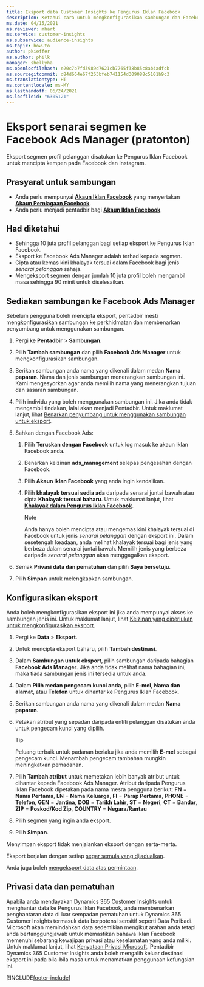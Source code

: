 ```yaml
---
title: Eksport data Customer Insights ke Pengurus Iklan Facebook
description: Ketahui cara untuk mengkonfigurasikan sambungan dan Facebook Ads Manager.
ms.date: 04/15/2021
ms.reviewer: mhart
ms.service: customer-insights
ms.subservice: audience-insights
ms.topic: how-to
author: pkieffer
ms.author: philk
manager: shellyha
ms.openlocfilehash: e20c7b7fd3989d7621cb7765f38b85c8ab4adfcb
ms.sourcegitcommit: d84d664e67f263bfeb741154d309088c5101b9c3
ms.translationtype: HT
ms.contentlocale: ms-MY
ms.lasthandoff: 06/24/2021
ms.locfileid: "6305121"
---
```

# <a name="export-segments-list-to-facebook-ads-manager-preview"></a>Eksport senarai segmen ke Facebook Ads Manager (pratonton)

Eksport segmen profil pelanggan disatukan ke Pengurus Iklan Facebook untuk mencipta kempen pada Facebook dan Instagram.

## <a name="prerequisites-for-connection"></a>Prasyarat untuk sambungan

- Anda perlu mempunyai [**Akaun Iklan Facebook**](https://www.facebook.com/business/learn/lessons/step-by-step-ads-manager-account) yang menyertakan [**Akaun Perniagaan Facebook**](https://business.facebook.com/).
- Anda perlu menjadi pentadbir bagi [**Akaun Iklan Facebook**](https://www.facebook.com/business/learn/lessons/step-by-step-ads-manager-account).

## <a name="known-limitations"></a>Had diketahui

- Sehingga 10 juta profil pelanggan bagi setiap eksport ke Pengurus Iklan Facebook.
- Eksport ke Facebook Ads Manager adalah terhad kepada segmen.
- Cipta atau kemas kini khalayak tersuai dalam Facebook bagi jenis *senarai pelanggan* sahaja.
- Mengeksport segmen dengan jumlah 10 juta profil boleh mengambil masa sehingga 90 minit untuk diselesaikan.

## <a name="set-up-connection-to-facebook-ads-manager"></a>Sediakan sambungan ke Facebook Ads Manager

Sebelum pengguna boleh mencipta eksport, pentadbir mesti mengkonfigurasikan sambungan ke perkhidmatan dan membenarkan penyumbang untuk menggunakan sambungan.

1. Pergi ke **Pentadbir** > **Sambungan**.

1. Pilih **Tambah sambungan** dan pilih **Facebook Ads Manager** untuk mengkonfigurasikan sambungan.

1. Berikan sambungan anda nama yang dikenali dalam medan **Nama paparan**. Nama dan jenis sambungan menerangkan sambungan ini. Kami mengesyorkan agar anda memilih nama yang menerangkan tujuan dan sasaran sambungan.

1. Pilih individu yang boleh menggunakan sambungan ini. Jika anda tidak mengambil tindakan, lalai akan menjadi Pentadbir. Untuk maklumat lanjut, lihat [Benarkan penyumbang untuk menggunakan sambungan untuk eksport](connections.md#allow-contributors-to-use-a-connection-for-exports).

1. Sahkan dengan Facebook Ads: 

   1. Pilih **Teruskan dengan Facebook** untuk log masuk ke akaun Iklan Facebook anda.

   1. Benarkan keizinan **ads_management** selepas pengesahan dengan Facebook.

   1. Pilih **Akaun Iklan Facebook** yang anda ingin kendalikan.

   1. Pilih **khalayak tersuai sedia ada** daripada senarai juntai bawah atau cipta **Khalayak tersuai baharu**. Untuk maklumat lanjut, lihat [**Khalayak dalam Pengurus Iklan Facebook**](https://www.facebook.com/business/help/744354708981227?id=2469097953376494).
      > [!NOTE]
      > Anda hanya boleh mencipta atau mengemas kini khalayak tersuai di Facebook untuk jenis *senarai pelanggan* dengan eksport ini. Dalam sesetengah keadaan, anda melihat khalayak tersuai bagi jenis yang berbeza dalam senarai juntai bawah. Memilih jenis yang berbeza daripada *senarai pelanggan* akan menggagalkan eksport. 

1. Semak **Privasi data dan pematuhan** dan pilih **Saya bersetuju**.

1. Pilih **Simpan** untuk melengkapkan sambungan.

## <a name="configure-an-export"></a>Konfigurasikan eksport

Anda boleh mengkonfigurasikan eksport ini jika anda mempunyai akses ke sambungan jenis ini. Untuk maklumat lanjut, lihat [Keizinan yang diperlukan untuk mengkonfigurasikan eksport](export-destinations.md#set-up-a-new-export).

1. Pergi ke **Data** > **Eksport**.

1. Untuk mencipta eksport baharu, pilih **Tambah destinasi**. 

1. Dalam **Sambungan untuk eksport**, pilih sambungan daripada bahagian **Facebook Ads Manager**. Jika anda tidak melihat nama bahagian ini, maka tiada sambungan jenis ini tersedia untuk anda.

1. Dalam **Pilih medan pengecam kunci anda**, pilih **E-mel**, **Nama dan alamat**, atau **Telefon** untuk dihantar ke Pengurus Iklan Facebook. 

1. Berikan sambungan anda nama yang dikenali dalam medan **Nama paparan**.

1. Petakan atribut yang sepadan daripada entiti pelanggan disatukan anda untuk pengecam kunci yang dipilih.
   > [!TIP]
   > Peluang terbaik untuk padanan berlaku jika anda memilih **E-mel** sebagai pengecam kunci. Menambah pengecam tambahan mungkin meningkatkan pemadanan.

1. Pilih **Tambah atribut** untuk memetakan lebih banyak atribut untuk dihantar kepada Facebook Ads Manager. Atribut daripada Pengurus Iklan Facebook dipetakan pada nama mesra pengguna berikut: **FN** = **Nama Pertama**, **LN** = **Nama Keluarga**, **FI** = **Parap Pertama**, **PHONE** = **Telefon**, **GEN** = **Jantina**, **DOB** = **Tarikh Lahir**, **ST** = **Negeri**, **CT** = **Bandar**, **ZIP** = **Poskod/Kod Zip**, **COUNTRY** = **Negara/Rantau**

1. Pilih segmen yang ingin anda eksport.

1. Pilih **Simpan**.

Menyimpan eksport tidak menjalankan eksport dengan serta-merta.

Eksport berjalan dengan setiap [segar semula yang dijadualkan](system.md#schedule-tab). 

Anda juga boleh [mengeksport data atas permintaan](export-destinations.md#run-exports-on-demand). 

## <a name="data-privacy-and-compliance"></a>Privasi data dan pematuhan

Apabila anda mendayakan Dynamics 365 Customer Insights untuk menghantar data ke Pengurus Iklan Facebook, anda membenarkan penghantaran data di luar sempadan pematuhan untuk Dynamics 365 Customer Insights termasuk data berpotensi sensitif seperti Data Peribadi. Microsoft akan memindahkan data sedemikian mengikut arahan anda tetapi anda bertanggungjawab untuk memastikan bahawa Iklan Facebook memenuhi sebarang kewajipan privasi atau keselamatan yang anda miliki. Untuk maklumat lanjut, lihat [Kenyataan Privasi Microsoft](https://go.microsoft.com/fwlink/?linkid=396732).
Pentadbir Dynamics 365 Customer Insights anda boleh mengalih keluar destinasi eksport ini pada bila-bila masa untuk menamatkan penggunaan kefungsian ini.


[!INCLUDE[footer-include](../includes/footer-banner.md)]
